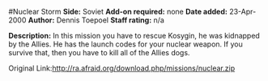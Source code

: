 #Nuclear Storm
**Side:** Soviet
**Add-on required:** none
**Date added:** 23-Apr-2000
**Author:** Dennis Toepoel
**Staff rating:** n/a

**Description:** In this mission you have to rescue Kosygin, he was kidnapped by the Allies. He has the launch codes for your nuclear weapon. If you survive that, then you have to kill all of the Allies dogs.

Original Link:http://ra.afraid.org/download.php/missions/nuclear.zip
